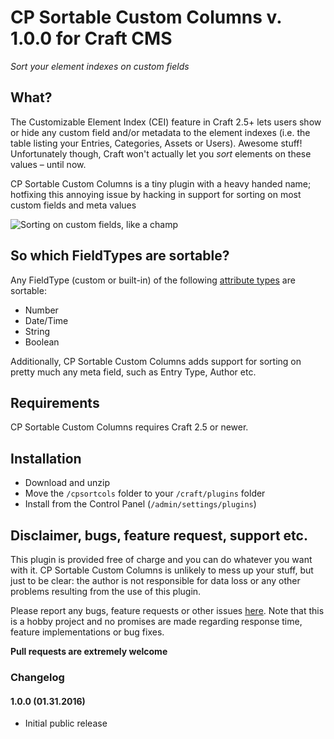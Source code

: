 # CP Sortable Custom Columns v. 1.0.0 for Craft CMS

_Sort your element indexes on custom fields_  

## What?

The Customizable Element Index (CEI) feature in Craft 2.5+ lets users show or hide any custom field and/or metadata to the element indexes (i.e. the table listing your Entries, Categories, Assets or Users). Awesome stuff! Unfortunately though, Craft won't actually let you _sort_ elements on these values – until now.  

CP Sortable Custom Columns is a tiny plugin with a heavy handed name; hotfixing this annoying issue by hacking in support for sorting on most custom fields and meta values  

![Sorting on custom fields, like a champ](http://g.recordit.co/lhvfkHZj7E.gif)  

## So which FieldTypes are sortable?

Any FieldType (custom or built-in) of the following [attribute types](https://craftcms.com/docs/plugins/field-types#customizing-the-database-column-type) are sortable:  

* Number
* Date/Time
* String
* Boolean

Additionally, CP Sortable Custom Columns adds support for sorting on pretty much any meta field, such as Entry Type, Author etc.  

## Requirements

CP Sortable Custom Columns requires Craft 2.5 or newer.  

## Installation

* Download and unzip
* Move the `/cpsortcols` folder to your `/craft/plugins` folder
* Install from the Control Panel (`/admin/settings/plugins`)

## Disclaimer, bugs, feature request, support etc.

This plugin is provided free of charge and you can do whatever you want with it. CP Sortable Custom Columns is unlikely to mess up your stuff, but just to be clear: the author is not responsible for data loss or any other problems resulting from the use of this plugin.  

Please report any bugs, feature requests or other issues [here](https://github.com/mmikkel/CpSortableCustomColumns/issues). Note that this is a hobby project and no promises are made regarding response time, feature implementations or bug fixes.  

**Pull requests are extremely welcome**  

### Changelog

#### 1.0.0 (01.31.2016)

* Initial public release